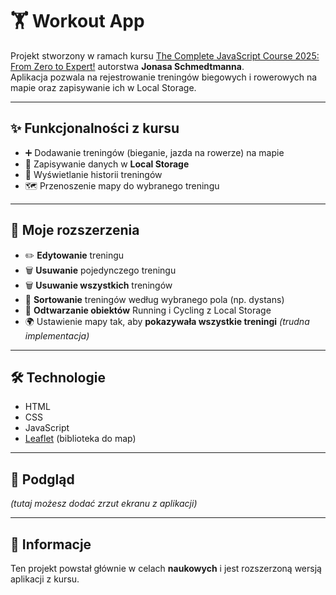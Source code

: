 # 🏋️ Workout App  

Projekt stworzony w ramach kursu [The Complete JavaScript Course 2025: From Zero to Expert!](https://www.udemy.com/share/101Wfe3@4V3l0ch4TCST47U1TKJSkmqxZkSI3z9oYhM6DrG_K60mgTrWAkb9dvmijaeuYeXtuQ==/) autorstwa **Jonasa Schmedtmanna**.  
Aplikacja pozwala na rejestrowanie treningów biegowych i rowerowych na mapie oraz zapisywanie ich w Local Storage.  

---

## ✨ Funkcjonalności z kursu
- ➕ Dodawanie treningów (bieganie, jazda na rowerze) na mapie  
- 💾 Zapisywanie danych w **Local Storage**  
- 📜 Wyświetlanie historii treningów  
- 🗺️ Przenoszenie mapy do wybranego treningu  

---

## 🚀 Moje rozszerzenia
- ✏️ **Edytowanie** treningu  
- 🗑️ **Usuwanie** pojedynczego treningu  
- 🗑️ **Usuwanie wszystkich** treningów  
- 🔀 **Sortowanie** treningów według wybranego pola (np. dystans)  
- 🔄 **Odtwarzanie obiektów** Running i Cycling z Local Storage  
- 🌍 Ustawienie mapy tak, aby **pokazywała wszystkie treningi** *(trudna implementacja)*  

---

## 🛠 Technologie
- HTML  
- CSS  
- JavaScript  
- [Leaflet](https://leafletjs.com/) (biblioteka do map)  

---

## 📸 Podgląd
*(tutaj możesz dodać zrzut ekranu z aplikacji)*  

---

## 📌 Informacje
Ten projekt powstał głównie w celach **naukowych** i jest rozszerzoną wersją aplikacji z kursu.  
